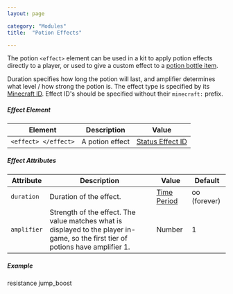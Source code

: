 ```yaml
---
layout: page

category: "Modules"
title:  "Potion Effects"

---
```


The potion `<effect>` element can be used in a kit to apply potion effects directly to a player,
or used to give a custom effect to a [potion bottle item](/modules/items#potions).

Duration specifies how long the potion will last, and amplifier determines what level / how strong the potion is.
The effect type is specified by its [Minecraft ID](http://minecraft.gamepedia.com/Data_values#Status_effects).
Effect ID's should be specified without their `minecraft:` prefix.
<h5>Effect Element</h5>
<div class='table-responsive'>
  <table class='table table-striped table-condensed'>
    <thead>
      <tr>
        <th>Element</th>
        <th>Description</th>
        <th>Value</th>
      </tr>
    </thead>
    <tbody>
      <tr>
        <td>
          <span class='highlight'>
            <code>&lt;effect&gt; &lt;/effect&gt;</code>
          </span>
        </td>
        <td>
          A potion effect
        </td>
        <td>
          <a href='http://minecraft.gamepedia.com/Data_values#Status_effects'>Status Effect ID</a>
        </td>
      </tr>
    </tbody>
  </table>
</div>
<h5>Effect Attributes</h5>
<div class='table-responsive'>
  <table class='table table-striped table-condensed'>
    <thead>
      <tr>
        <th>Attribute</th>
        <th>Description</th>
        <th>Value</th>
        <th>Default</th>
      </tr>
    </thead>
    <tbody>
      <tr>
        <td>
          <code>duration</code>
        </td>
        <td>
          Duration of the effect.
        </td>
        <td>
          <a href='/reference/time_periods'>Time Period</a>
        </td>
        <td>
          oo
          (forever)
        </td>
      </tr>
      <tr>
        <td>
          <code>amplifier</code>
        </td>
        <td>
          Strength of the effect. The value matches what is displayed to the player in-game,
          so the first tier of potions have amplifier 1.
        </td>
        <td>
          <span class='label label-primary'>Number</span>
        </td>
        <td>1</td>
      </tr>
    </tbody>
  </table>
</div>
<h5>Example</h5>
    <effect duration="10" amplifier="4">resistance</effect>
    <effect duration="900" amplifier="1">jump_boost</effect>
